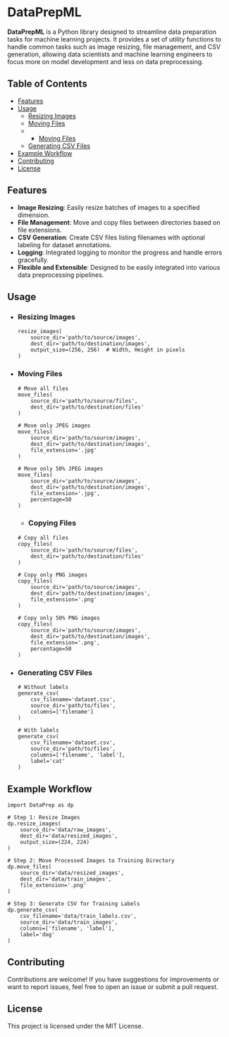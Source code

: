 # DataPrepML

**DataPrepML** is a Python library designed to streamline data preparation tasks for machine learning projects. It provides a set of utility functions to handle common tasks such as image resizing, file management, and CSV generation, allowing data scientists and machine learning engineers to focus more on model development and less on data preprocessing.

## Table of Contents

- [Features](#features)
- [Usage](#usage)
  - [Resizing Images](#resizing-images)
  - [Moving Files](#moving-files)
  - - [Moving Files](#copying-files)
  - [Generating CSV Files](#generating-csv-files)
- [Example Workflow](#example-workflow)
- [Contributing](#contributing)
- [License](#license)

## Features

- **Image Resizing**: Easily resize batches of images to a specified dimension.
- **File Management**: Move and copy files between directories based on file extensions.
- **CSV Generation**: Create CSV files listing filenames with optional labeling for dataset annotations.
- **Logging**: Integrated logging to monitor the progress and handle errors gracefully.
- **Flexible and Extensible**: Designed to be easily integrated into various data preprocessing pipelines.

## Usage

- ### Resizing Images
  ```
  resize_images(
      source_dir='path/to/source/images',
      dest_dir='path/to/destination/images',
      output_size=(256, 256)  # Width, Height in pixels
  )
  ```

- ### Moving Files
  ```
  # Move all files
  move_files(
      source_dir='path/to/source/files',
      dest_dir='path/to/destination/files'
  )
  
  # Move only JPEG images
  move_files(
      source_dir='path/to/source/images',
      dest_dir='path/to/destination/images',
      file_extension='.jpg'
  )

  # Move only 50% JPEG images
  move_files(
      source_dir='path/to/source/images',
      dest_dir='path/to/destination/images',
      file_extension='.jpg',
      percentage=50
  )
  ```

  - ### Copying Files
  ```
  # Copy all files
  copy_files(
      source_dir='path/to/source/files',
      dest_dir='path/to/destination/files'
  )
  
  # Copy only PNG images
  copy_files(
      source_dir='path/to/source/images',
      dest_dir='path/to/destination/images',
      file_extension='.png'
  )

  # Copy only 50% PNG images
  copy_files(
      source_dir='path/to/source/images',
      dest_dir='path/to/destination/images',
      file_extension='.png',
      percentage=50
  )
  ```

- ### Generating CSV Files
  ```
  # Without labels
  generate_csv(
      csv_filename='dataset.csv',
      source_dir='path/to/files',
      columns=['filename']
  )
  
  # With labels
  generate_csv(
      csv_filename='dataset.csv',
      source_dir='path/to/files',
      columns=['filename', 'label'],
      label='cat'
  )
  ```

## Example Workflow

```
import DataPrep as dp

# Step 1: Resize Images
dp.resize_images(
    source_dir='data/raw_images',
    dest_dir='data/resized_images',
    output_size=(224, 224)
)

# Step 2: Move Processed Images to Training Directory
dp.move_files(
    source_dir='data/resized_images',
    dest_dir='data/train_images',
    file_extension='.png'
)

# Step 3: Generate CSV for Training Labels
dp.generate_csv(
    csv_filename='data/train_labels.csv',
    source_dir='data/train_images',
    columns=['filename', 'label'],
    label='dog'
)
```

## Contributing

Contributions are welcome! If you have suggestions for improvements or want to report issues, feel free to open an issue or submit a pull request.

## License

This project is licensed under the MIT License.

